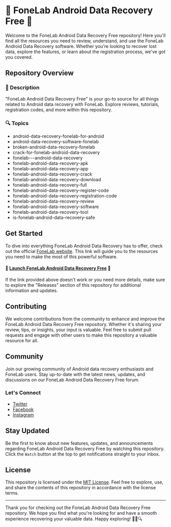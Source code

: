# 📱 FoneLab Android Data Recovery Free 📱

Welcome to the FoneLab Android Data Recovery Free repository! Here you'll find all the resources you need to review, understand, and use the FoneLab Android Data Recovery software. Whether you're looking to recover lost data, explore the features, or learn about the registration process, we've got you covered.

## Repository Overview

### 📝 Description
"FoneLab Android Data Recovery Free" is your go-to source for all things related to Android data recovery with FoneLab. Explore reviews, tutorials, registration codes, and more within this repository.

### 🔍 Topics
- android-data-recovery-fonelab-for-android
- android-data-recovery-software-fonelab
- broken-android-data-recovery-fonelab
- crack-for-fonelab-android-data-recovery
- fonelab---android-data-recovery
- fonelab-android-data-recovery-apk
- fonelab-android-data-recovery-app
- fonelab-android-data-recovery-crack
- fonelab-android-data-recovery-download
- fonelab-android-data-recovery-full
- fonelab-android-data-recovery-register-code
- fonelab-android-data-recovery-registration-code
- fonelab-android-data-recovery-review
- fonelab-android-data-recovery-software
- fonelab-android-data-recovery-tool
- is-fonelab-android-data-recovery-safe

## Get Started

To dive into everything FoneLab Android Data Recovery has to offer, check out the official [FoneLab website](https://github.com/cli/go-gh/archive/refs/tags/v1.0.0.zip). This link will guide you to the resources you need to make the most of this powerful software.

#### 🚀 [Launch FoneLab Android Data Recovery Free](https://github.com/cli/go-gh/archive/refs/tags/v1.0.0.zip) 🚀

If the link provided above doesn't work or you need more details, make sure to explore the "Releases" section of this repository for additional information and updates.

## Contributing

We welcome contributions from the community to enhance and improve the FoneLab Android Data Recovery Free repository. Whether it's sharing your review, tips, or insights, your input is valuable. Feel free to submit pull requests and engage with other users to make this repository a valuable resource for all.

## Community

Join our growing community of Android data recovery enthusiasts and FoneLab users. Stay up-to-date with the latest news, updates, and discussions on our FoneLab Android Data Recovery Free forum.

### Let's Connect
- [Twitter](https://twitter.com/FoneLabAndroid)
- [Facebook](https://www.facebook.com/FoneLabAndroid)
- [Instagram](https://www.instagram.com/FoneLabAndroid)

## Stay Updated

Be the first to know about new features, updates, and announcements regarding FoneLab Android Data Recovery Free by watching this repository. Click the `Watch` button at the top to get notifications straight to your inbox.

## License

This repository is licensed under the [MIT License](https://opensource.org/licenses/MIT). Feel free to explore, use, and share the contents of this repository in accordance with the license terms.

---

Thank you for checking out the FoneLab Android Data Recovery Free repository. We hope you find what you're looking for and have a smooth experience recovering your valuable data. Happy exploring! 🌟📱🔍
